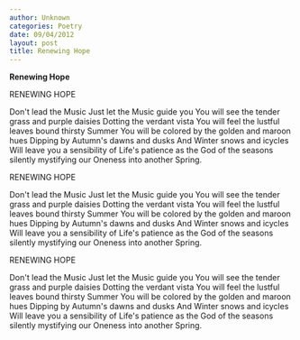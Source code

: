 ```yaml
---
author: Unknown
categories: Poetry
date: 09/04/2012
layout: post
title: Renewing Hope
---
```


**Renewing Hope**

RENEWING HOPE


Don't lead the Music
Just let the Music guide you
You will see the tender grass and purple daisies
Dotting the verdant vista
You will feel the lustful leaves bound thirsty Summer
You will be colored by the golden and maroon hues
Dipping by Autumn's dawns and dusks
And Winter snows and icycles
Will leave you a sensibility of Life's patience
      as the God of the seasons
      silently mystifying our
Oneness
into another Spring.

RENEWING HOPE


Don't lead the Music
Just let the Music guide you
You will see the tender grass and purple daisies
Dotting the verdant vista
You will feel the lustful leaves bound thirsty Summer
You will be colored by the golden and maroon hues
Dipping by Autumn's dawns and dusks
And Winter snows and icycles
Will leave you a sensibility of Life's patience
      as the God of the seasons
      silently mystifying our
Oneness
into another Spring.

RENEWING HOPE


Don't lead the Music
Just let the Music guide you
You will see the tender grass and purple daisies
Dotting the verdant vista
You will feel the lustful leaves bound thirsty Summer
You will be colored by the golden and maroon hues
Dipping by Autumn's dawns and dusks
And Winter snows and icycles
Will leave you a sensibility of Life's patience
      as the God of the seasons
      silently mystifying our
Oneness
into another Spring.
